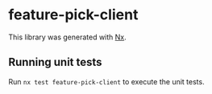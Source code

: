 # feature-pick-client

This library was generated with [Nx](https://nx.dev).

## Running unit tests

Run `nx test feature-pick-client` to execute the unit tests.

